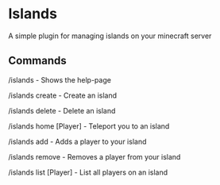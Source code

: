 # Islands
A simple plugin for managing islands on your minecraft server

## Commands
/islands - Shows the help-page

/islands create - Create an island

/islands delete - Delete an island

/islands home [Player] - Teleport you to an island

/islands add <Player> - Adds a player to your island
  
/islands remove <Player> - Removes a player from your island
  
/islands list [Player] - List all players on an island
